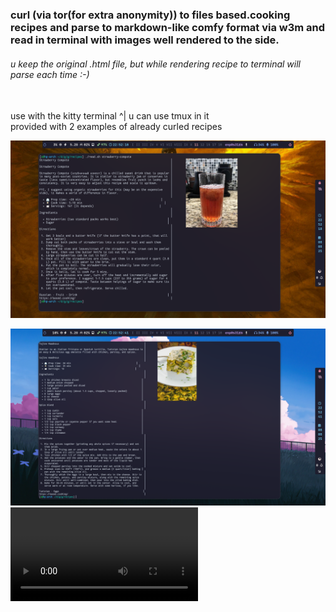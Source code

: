 ### curl (via tor(for extra anonymity)) to files based.cooking recipes and parse to markdown-like comfy format via w3m and read in terminal with images well rendered to the side.

###### u keep the original .html file, but while rendering recipe to terminal will parse each time :-)

<br>
use with the kitty terminal ^| u can use tmux in it

<br>
provided with 2 examples of already curled recipes


![strawberry compote](./docs_pix/2025-08-08_22:52:18.png)

![tajina](./docs_pix/2025-08-08_22:52:41.png)
![how to fetch and read a recepy](./docs_pix/use.mp4)
